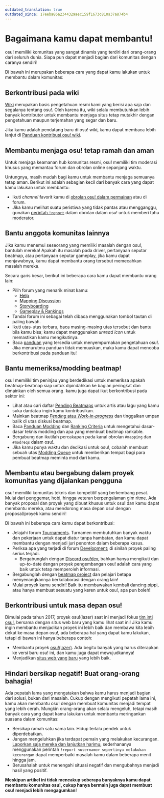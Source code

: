 ```yaml
---
outdated_translation: true
outdated_since: 17eeba86a2344329aec159f1673c810a37a874b4
---
```


# Bagaimana kamu dapat membantu!

osu! memiliki komunitas yang sangat dinamis yang terdiri dari orang-orang dari seluruh dunia. Siapa pun dapat menjadi bagian dari komunitas dengan caranya sendiri!

Di bawah ini merupakan beberapa cara yang dapat kamu lakukan untuk membantu dalam komunitas:

## Berkontribusi pada wiki

[Wiki](https://github.com/ppy/osu-wiki) merupakan basis pengetahuan resmi kami yang berisi apa saja dan segalanya tentang osu!. Oleh karena itu, wiki selalu membutuhkan lebih banyak kontributor untuk membantu menjaga situs tetap mutakhir dengan pengetahuan maupun terjemahan yang segar dan baru.

Jika kamu adalah pendatang baru di osu! wiki, kamu dapat membaca lebih lanjut di [Panduan kontribusi osu! wiki](/wiki/osu!_wiki/Contribution_guide).

## Membantu menjaga osu! tetap ramah dan aman

Untuk menjaga keamanan hub komunitas resmi, osu! memiliki tim moderasi khusus yang memantau forum dan obrolan online sepanjang waktu.

Untungnya, masih mudah bagi kamu untuk membantu menjaga semuanya tetap aman. Berikut ini adalah sebagian kecil dari banyak cara yang dapat kamu lakukan untuk membantu:

- Ikuti *channel* favorit kamu di [obrolan osu! dalam permainan](/wiki/Client/Interface/Chat_console) atau di forum.
- Jika kamu melihat suatu peristiwa yang tidak pantas atau mengganggu, gunakan [perintah `!report`](/wiki/Reporting_bad_behaviour) dalam obrolan dalam osu! untuk memberi tahu moderator.

## Bantu anggota komunitas lainnya

Jika kamu menemui seseorang yang memiliki masalah dengan osu!, bantulah mereka! Apakah itu masalah pada driver, pertanyaan seputar beatmap, atau pertanyaan seputar gameplay, jika kamu dapat menjawabnya, kamu dapat membantu orang tersebut memecahkan masalah mereka.

Secara garis besar, berikut ini beberapa cara kamu dapat membantu orang lain:

- Pilih forum yang menarik minat kamu:
  - [Help](https://osu.ppy.sh/community/forums/5)
  - [Mapping Discussion](https://osu.ppy.sh/community/forums/56)
  - [Storyboarding](https://osu.ppy.sh/community/forums/20)
  - [Gameplay & Rankings](https://osu.ppy.sh/community/forums/13)
- Tandai forum ini sebagai telah dibaca menggunakan tombol tautan di paling bawah.
- Ikuti utas-utas terbaru, baca masing-masing utas tersebut dan bantu bila kamu bisa; kamu dapat menggunakan *unread icon* untuk memastikan kamu mengikutinya.
- Baca [panduan](/wiki/Guides) yang tersedia untuk menyempurnakan pengetahuan osu!. Jika menurutmu panduan tidak memuaskan, maka kamu dapat mencoba berkontribusi pada panduan itu!

## Bantu memeriksa/modding beatmap!

osu! memiliki tim peninjau yang berdedikasi untuk memeriksa apakah beatmap-beatmap siap untuk dipindahkan ke bagian peringkat dan dimainkan oleh semua orang. kamu juga dapat ikut berkontribusi pada sektor ini:

- Lihat atau cari daftar [Pending Beatmaps](https://osu.ppy.sh/beatmapsets?s=pending) untuk artis atau lagu yang kamu suka dan/atau ingin kamu kontribusikan.
- Mainkan beatmap [*Pending* atau *Work-in-progress*](/wiki/Beatmap/Category#wip-and-pending) dan tinggalkan umpan balik di utas diskusi beatmap.
- Baca [Panduan Modding](/wiki/Modding) dan [Ranking Criteria](/wiki/Ranking_criteria) untuk mengetahui dasar-dasar teknis modding dan apa yang membuat beatmap rankable.
- Bergabung dan ikutilah percakapan pada kanal obrolan `#mapping` dan` #modreqs` dalam osu!.
- Jika kamu punya waktu dan dedikasi untuk osu!, cobalah membuat sebuah utas [Modding Queue](https://osu.ppy.sh/community/forums/60) untuk memberikan tempat bagi para pembuat beatmap meminta mod dari kamu.

## Membantu atau bergabung dalam proyek komunitas yang dijalankan pengguna

osu! memiliki komunitas teknis dan kompetitif yang berkembang pesat. Mulai dari penggemar, hobi, hingga veteran berpengalaman gim ritme. Ada banyak proposal dan proyek yang dibuat khusus untuk osu! dan kamu dapat membantu mereka, atau mendorong masa depan osu! dengan proposal/proyek kamu sendiri!

Di bawah ini beberapa cara kamu dapat berkontribusi:

- Jelajahi forum [Tournaments](https://osu.ppy.sh/community/forums/55). Turnamen membutuhkan banyak waktu dan pekerjaan untuk dapat diatur tanpa hambatan, dan kamu dapat membantu dengan menjadi juri penonton dalam beberapa kasus.
- Periksa apa yang terjadi di forum [Development](https://osu.ppy.sh/community/forums/2); di sinilah proyek paling serius terjadi.
  - Bergabunglah dengan [Discord osu!dev](https://discord.gg/ppy), bahkan hanya mengikuti dan up-to-date dengan proyek pengembangan osu! adalah cara yang baik untuk tetap memperoleh informasi.
- Bergabunglah dengan [beatmap project](https://osu.ppy.sh/community/forums/53) dan pelajari betapa menyenangkannya berkolaborasi dengan orang lain!
- Mulai proyek kamu sendiri! Baik itu membawakan kembali dancing pippi, atau hanya membuat sesuatu yang keren untuk osu!, apa pun boleh!

## Berkontribusi untuk masa depan osu!

Dimulai pada tahun 2017, proyek osu!(lazer) saat ini menjadi fokus [tim inti osu!](/wiki/People/osu!_team), bersama dengan situs web baru yang kamu lihat saat ini! Jika kamu ingin membantu menjadikan proyek ini lebih baik dan membawa kita lebih dekat ke masa depan osu!, ada beberapa hal yang dapat kamu lakukan, tetapi di bawah ini hanya beberapa contoh:

- Membantu proyek [osu!(lazer)](https://github.com/ppy/osu). Ada begitu banyak yang harus diterapkan ke versi baru osu! ini, dan kamu juga dapat mewujudkannya!
- Menjadikan [situs web yang baru](https://github.com/ppy/osu-web) yang lebih baik.

## Hindari bersikap negatif! Buat orang-orang bahagia!

Ada pepatah lama yang mengatakan bahwa kamu harus menjadi bagian dari solusi, bukan dari masalah. Cukup dengan mengikuti pepatah lama ini, kamu akan membantu osu! dengan membuat komunitas menjadi tempat yang lebih cerah. Mungkin orang-orang akan selalu mengeluh, tetapi masih banyak cara yang dapat kamu lakukan untuk membantu meringankan suasana dalam komunitas:

- Bersikap ramah satu sama lain. Hidup terlalu pendek untuk diperdebatkan.
- Jangan mengeluhkan jika terdapat pemain yang melakukan kecurangan. [Laporkan saja mereka dan lanjutkan harimu](/wiki/Reporting_bad_behaviour/Handling_foul_play), sederhananya menggunakan perintah `!report <username> sepertinya melakukan kecurangan` dapat memperbaiki masalah kamu dalam beberapa menit hingga jam.
- Berusahalah untuk menengahi situasi negatif dan mengubahnya menjadi hasil yang positif.

**Meskipun artikel ini tidak mencakup seberapa banyaknya kamu dapat membantu komunitas osu!, cukup hanya bermain juga dapat membuat osu! menjadi lebih mengagumkan!**
